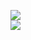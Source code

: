 [![](https://img.shields.io/badge/Made%20With-Github%20Spray-lightgrey.svg?style=for-the-badge&logo=github)](https://github.com/Annihil/github-spray#18339)  
[![](https://i.imgur.com/2DrTn0Z.gif)](https://github.com/Annihil/github-spray)